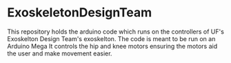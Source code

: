 # ExoskeletonDesignTeam
This repository holds the arduino code which runs on the controllers of UF's Exoskelton Design Team's exoskelton. The code is meant to be run on an Arduino Mega It controls the hip and knee motors ensuring the motors aid the user and make movement easier.
